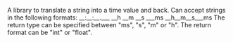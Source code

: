 A library to translate a string into a time value and back.
Can accept strings in the following formats:
\_\_:\_\_:\_\_.\_\_\_
\_\_h \_\_m \_\_s \_\_\_ms
\_\_h\_\_m\_\_s\_\_\_ms
The return type can be specified between "ms", "s", "m" or "h".
The return format can be "int" or "float".
